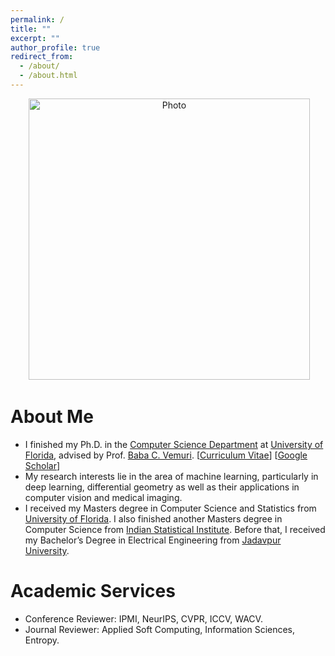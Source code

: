 ```yaml
---
permalink: /
title: ""
excerpt: ""
author_profile: true
redirect_from: 
  - /about/
  - /about.html
---
```


<p align="center">
  <img src="https://lopa07.github.io/files/lopa.jpg?raw=true" alt="Photo" style="width: 450px;"/> 
</p>

# About Me
* I finished my Ph.D. in the [Computer Science Department](https://www.cise.ufl.edu/) at [University of Florida](http://www.ufl.edu/), advised by Prof. [Baba C. Vemuri](https://www.cise.ufl.edu/~vemuri/). [[Curriculum Vitae](http://lopa07.github.io/files/Monami_resume.pdf)] [[Google Scholar](https://scholar.google.com/citations?user=5hSvu5sAAAAJ&hl=en)]
* My research interests lie in the area of machine learning, particularly in deep learning, differential geometry as well as their applications in computer vision and medical imaging.
* I received my Masters degree in Computer Science and Statistics from [University of Florida](http://www.ufl.edu/). I also finished another Masters degree in Computer Science from [Indian Statistical Institute](https://www.isical.ac.in/). Before that, I received my Bachelor’s Degree in Electrical Engineering from [Jadavpur University](http://www.jaduniv.edu.in/). 


# Academic Services
* Conference Reviewer: IPMI, NeurIPS, CVPR, ICCV, WACV.
* Journal Reviewer: Applied Soft Computing, Information Sciences, Entropy.
